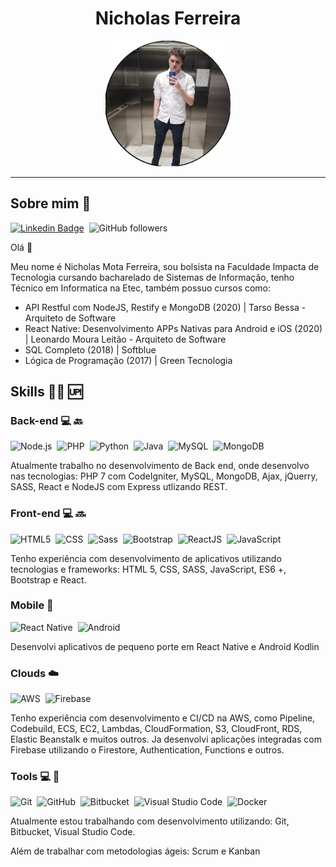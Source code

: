 <p align="center">	
	<h1 align="center">Nicholas Ferreira</h1>
</p>
<p align="center">
	<img src="profile.png" width="200">
</p>
<hr>

## Sobre mim :bearded_person:

[![Linkedin Badge](https://img.shields.io/badge/-NicholasFerreira-blue?style=flat-square&logo=Linkedin&logoColor=white&link=https://www.linkedin.com/in/nicholas-mota-ferreira/)](https://www.linkedin.com/in/nicholas-mota-ferreira/)&nbsp;
![GitHub followers](https://img.shields.io/github/followers/Nicholas-Ferreira?style=social)

Olá :vulcan_salute:

Meu nome é Nicholas Mota Ferreira, sou bolsista na Faculdade Impacta de Tecnologia cursando bacharelado de Sistemas de Informação, tenho Técnico em Informatica na Etec, também possuo cursos como:
 
- API Restful com NodeJS, Restify e MongoDB (2020)
| Tarso Bessa - Arquiteto de Software
- React Native: Desenvolvimento APPs Nativas para Android e iOS (2020)
| Leonardo Moura Leitão - Arquiteto de Software
- SQL Completo (2018)
| Softblue
- Lógica de Programação (2017)
| Green Tecnologia

## Skills :man_technologist: :up:

### Back-end :computer: :back:

![Node.js](https://img.shields.io/badge/-Node.js-5B9856?style=flat&logoColor=fff&logo=node.js)&nbsp;
![PHP](https://img.shields.io/badge/-PHP-369?style=flat&logoColor=fff&logo=php)&nbsp;
![Python](https://img.shields.io/badge/-Python-fff?style=flat&&logo=python)&nbsp;
![Java](https://img.shields.io/badge/-Spring-159e37?style=flat&logoColor=fff&logo=spring)&nbsp;
![MySQL](https://img.shields.io/badge/-MySQL-00758f?style=flat&logoColor=fff&logo=mysql)&nbsp;
![MongoDB](https://img.shields.io/badge/-MongoDB-00754f?style=flat&logoColor=fff&logo=mongodb)&nbsp;

Atualmente trabalho no desenvolvimento de Back end, onde desenvolvo nas tecnologias: PHP 7 com CodeIgniter, MySQL, MongoDB, Ajax, jQuerry, SASS, React e NodeJS com Express utlizando REST.

### Front-end :computer: :soon:

![HTML5](https://img.shields.io/badge/-HTML5-fff?style=flat&logo=HTML5)&nbsp;
![CSS](https://img.shields.io/badge/-CSS-fff?style=flat&logo=CSS3&logoColor=1572B6)&nbsp;
![Sass](https://img.shields.io/badge/-Sass-ffffff?style=flat&logo=sass)&nbsp;
![Bootstrap](https://img.shields.io/badge/-Bootstrap-fff?style=flat&logo=bootstrap&logoColor=563D7C)&nbsp;
![ReactJS](https://img.shields.io/badge/-ReactJS-18BCEE?style=flat&logoColor=fff&logo=react)&nbsp;
![JavaScript](https://img.shields.io/badge/-JavaScript-FEAE32?style=flat&logoColor=fff&logo=javascript)&nbsp;

Tenho experiência com desenvolvimento de aplicativos utilizando tecnologias e frameworks: HTML 5, CSS, SASS, JavaScript, ES6 +, Bootstrap e React.
### Mobile :iphone:

![React Native](https://img.shields.io/badge/-React%20Native-18BCEE?style=flat&logoColor=fff&logo=react)&nbsp;
![Android](https://img.shields.io/badge/-Android-3dd380?style=flat&logoColor=fff&logo=android)&nbsp;

Desenvolvi aplicativos de pequeno porte em React Native e Android Kodlin
### Clouds :cloud:

![AWS](https://img.shields.io/badge/-AWS-f7f7f7?style=flat&&logo=amazon)&nbsp;
![Firebase](https://img.shields.io/badge/-Firebase-f7f7f7?style=flat&logo=firebase)&nbsp;

Tenho experiência com desenvolvimento e CI/CD na AWS, como Pipeline, Codebuild, ECS, EC2, Lambdas, CloudFormation, S3, CloudFront, RDS, Elastic Beanstalk e muitos outros. Ja desenvolvi aplicações integradas com Firebase utilizando o Firestore, Authentication, Functions e outros.
 ### Tools :computer: :toolbox:

![Git](https://img.shields.io/badge/-Git-fff?fff=flat&logo=git)&nbsp;
![GitHub](https://img.shields.io/badge/-GitHub-333333?style=flat&logo=github)&nbsp;
![Bitbucket](https://img.shields.io/badge/-Bitbucket-fff?style=flat&logo=Bitbucket&logoColor=007ACC)&nbsp;
![Visual Studio Code](https://img.shields.io/badge/-Visual%20Studio%20Code-fff?style=flat&logo=visual-studio-code&logoColor=007ACC)&nbsp;
![Docker](https://img.shields.io/badge/-Docker-f0f4f6?style=flat&logo=docker&logoColor=007ACC)&nbsp;

Atualmente estou trabalhando com desenvolvimento utilizando: Git, Bitbucket, Visual Studio Code.

Além de trabalhar com metodologias ágeis: Scrum e Kanban